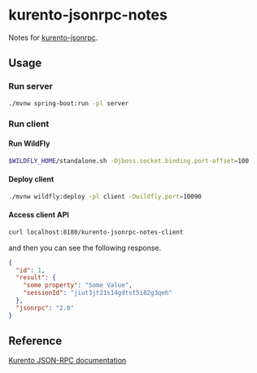 # kurento-jsonrpc-notes

Notes for [kurento-jsonrpc](https://github.com/Kurento/kurento-java/tree/master/kurento-jsonrpc).

## Usage

### Run server

``` sh
./mvnw spring-boot:run -pl server
```

### Run client

#### Run WildFly

``` sh
$WILDFLY_HOME/standalone.sh -Djboss.socket.binding.port-offset=100
```

#### Deploy client

``` sh
./mvnw wildfly:deploy -pl client -Dwildfly.port=10090
```

#### Access client API

``` sh
curl localhost:8180/kurento-jsonrpc-notes-client
```

and then you can see the following response.

``` json
{
  "id": 1,
  "result": {
    "some property": "Some Value",
    "sessionId": "jiut3jt21s14gdtst5i82g3qeh"
  },
  "jsonrpc": "2.0"
}
```

## Reference

[Kurento JSON-RPC documentation](http://doc-kurento-jsonrpc.readthedocs.io/)